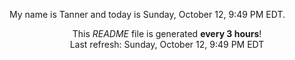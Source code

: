 My name is Tanner and today is Sunday, October 12, 9:49 PM EDT.

<p align="center">This <i>README</i> file is generated <b>every 3 hours</b>!</br>Last refresh: Sunday, October 12, 9:49 PM EDT<br /></p>
